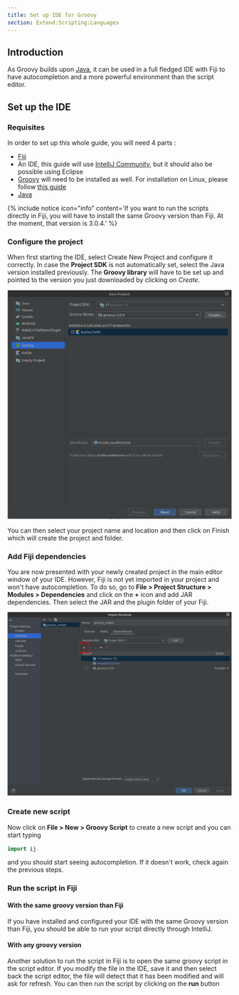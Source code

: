 ```yaml
---
title: Set up IDE for Groovy
section: Extend:Scripting:Languages
---
```


## Introduction

As Groovy builds upon [Java](/develop/plugins), it can be used in a full fledged IDE with Fiji to have autocompletion and a more powerful environment than the script editor.

## Set up the IDE

### Requisites

In order to set up this whole guide, you will need 4 parts :

-   [Fiji](https://fiji.sc)
-   An IDE, this guide will use [IntelliJ Community](https://www.jetbrains.com/idea/download/), but it should also be possible using Eclipse
-   [Groovy](https://groovy.apache.org/download.html) will need to be installed as well. For installation on Linux, please follow [this guide](https://groovy-lang.org/install.html)
-  [Java](https://www.oracle.com/java/technologies/downloads/)

{% include notice icon="info" content='If you want to run the scripts directly in Fiji, you will have to install the same Groovy version than Fiji. At the moment, that version is 3.0.4.' %}

### Configure the project

When first starting the IDE, select Create New Project and configure it correctly.
In case the **Project SDK** is not automatically set, select the Java version installed previously. The **Groovy library** will have to be set up and pointed to the version you just downloaded by clicking on *Create*.

<img src="/media/scripting/groovy/configured_project.png" alt="fig:configured_project.png" width="550"/>

You can then select your project name and location and then click on Finish which will create the project and folder.

### Add Fiji dependencies

You are now presented with your newly created project in the main editor window of your IDE. However, Fiji is not yet imported in your project and won't have autocompletion. To do so, go to **File > Project Structure > Modules > Dependencies** and click on the **+** icon and add JAR dependencies. Then select the JAR and the plugin folder of your Fiji.

<img src="/media/scripting/groovy/add_jar_dependencies.png" alt="fig:add_jar_dependencies.png" width="550"/>

### Create new script

Now click on **File > New > Groovy Script** to create a new script and you can start typing
```groovy
import ij.
```

and you should start seeing autocompletion. If it doesn't work, check again the previous steps.

### Run the script in Fiji

#### With the same groovy version than Fiji

If you have installed and configured your IDE with the same Groovy version than Fiji, you should be able to run your script directly through IntelliJ.

#### With any groovy version

Another solution to run the script in Fiji is to open the same groovy script in the script editor. If you modify the file in the IDE, save it and then select back the script editor, the file will detect that it has been modified and will ask for refresh. You can then run the script by clicking on the **run** button
